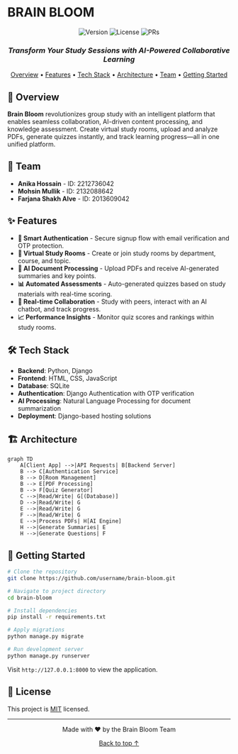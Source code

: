 # BRAIN BLOOM

<div align="center">
  
  ![Version](https://img.shields.io/badge/version-1.0.0-blue.svg?cacheSeconds=2592000)
  ![License](https://img.shields.io/badge/License-MIT-yellow.svg)
  ![PRs](https://img.shields.io/badge/PRs-welcome-brightgreen.svg)
  
  ### *Transform Your Study Sessions with AI-Powered Collaborative Learning*
  
</div>

<p align="center">
  <a href="#-overview">Overview</a> •
  <a href="#-features">Features</a> •
  <a href="#-tech-stack">Tech Stack</a> •
  <a href="#-architecture">Architecture</a> •
  <a href="#-team">Team</a> •
  <a href="#-getting-started">Getting Started</a>
</p>

## 🧠 Overview

**Brain Bloom** revolutionizes group study with an intelligent platform that enables seamless collaboration, AI-driven content processing, and knowledge assessment. Create virtual study rooms, upload and analyze PDFs, generate quizzes instantly, and track learning progress—all in one unified platform.
## 👥 Team

- **Anika Hossain** - ID: 2212736042
- **Mohsin Mullik** - ID: 2132088642
- **Farjana Shakh Alve** - ID: 2013609042
## ✨ Features

- **🔐 Smart Authentication** - Secure signup flow with email verification and OTP protection.
- **🏫 Virtual Study Rooms** - Create or join study rooms by department, course, and topic.
- **📄 AI Document Processing** - Upload PDFs and receive AI-generated summaries and key points.
- **📊 Automated Assessments** - Auto-generated quizzes based on study materials with real-time scoring.
- **👥 Real-time Collaboration** - Study with peers, interact with an AI chatbot, and track progress.
- **📈 Performance Insights** - Monitor quiz scores and rankings within study rooms.

## 🛠 Tech Stack

- **Backend**: Python, Django
- **Frontend**: HTML, CSS, JavaScript
- **Database**: SQLite
- **Authentication**: Django Authentication with OTP verification
- **AI Processing**: Natural Language Processing for document summarization
- **Deployment**: Django-based hosting solutions

## 🏗 Architecture

```mermaid
graph TD
    A[Client App] -->|API Requests| B[Backend Server]
    B --> C[Authentication Service]
    B --> D[Room Management]
    B --> E[PDF Processing]
    B --> F[Quiz Generator]
    C -->|Read/Write| G[(Database)]
    D -->|Read/Write| G
    E -->|Read/Write| G
    F -->|Read/Write| G
    E -->|Process PDFs| H[AI Engine]
    H -->|Generate Summaries| E
    H -->|Generate Questions| F
```



## 🚀 Getting Started

```bash
# Clone the repository
git clone https://github.com/username/brain-bloom.git

# Navigate to project directory
cd brain-bloom

# Install dependencies
pip install -r requirements.txt

# Apply migrations
python manage.py migrate

# Run development server
python manage.py runserver
```

Visit `http://127.0.0.1:8000` to view the application.

## 📄 License

This project is [MIT](https://opensource.org/licenses/MIT) licensed.

---

<div align="center">
  <p>Made with ❤️ by the Brain Bloom Team</p>
  
  <a href="#BRAIN-BLOOM">Back to top ↑</a>
</div>

